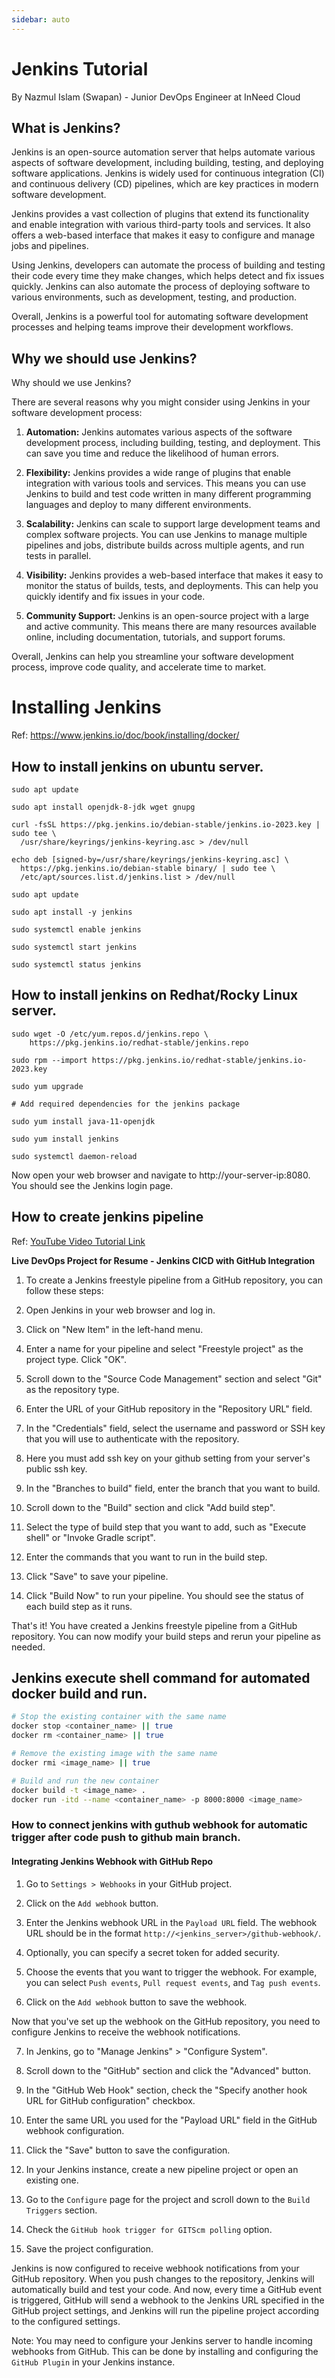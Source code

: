 ```yaml
---
sidebar: auto
---
```


# Jenkins Tutorial

By Nazmul Islam (Swapan) - Junior DevOps Engineer at InNeed Cloud

## What is Jenkins?

Jenkins is an open-source automation server that helps automate various aspects of software development, including building, testing, and deploying software applications. Jenkins is widely used for continuous integration (CI) and continuous delivery (CD) pipelines, which are key practices in modern software development.

Jenkins provides a vast collection of plugins that extend its functionality and enable integration with various third-party tools and services. It also offers a web-based interface that makes it easy to configure and manage jobs and pipelines.

Using Jenkins, developers can automate the process of building and testing their code every time they make changes, which helps detect and fix issues quickly. Jenkins can also automate the process of deploying software to various environments, such as development, testing, and production.

Overall, Jenkins is a powerful tool for automating software development processes and helping teams improve their development workflows.

## Why we should use Jenkins?

Why should we use Jenkins?

There are several reasons why you might consider using Jenkins in your software development process:

1. **Automation:** Jenkins automates various aspects of the software development process, including building, testing, and deployment. This can save you time and reduce the likelihood of human errors.

2. **Flexibility:** Jenkins provides a wide range of plugins that enable integration with various tools and services. This means you can use Jenkins to build and test code written in many different programming languages and deploy to many different environments.

3. **Scalability:** Jenkins can scale to support large development teams and complex software projects. You can use Jenkins to manage multiple pipelines and jobs, distribute builds across multiple agents, and run tests in parallel.

4. **Visibility:** Jenkins provides a web-based interface that makes it easy to monitor the status of builds, tests, and deployments. This can help you quickly identify and fix issues in your code.

5. **Community Support:** Jenkins is an open-source project with a large and active community. This means there are many resources available online, including documentation, tutorials, and support forums.

Overall, Jenkins can help you streamline your software development process, improve code quality, and accelerate time to market.

# Installing Jenkins

Ref: https://www.jenkins.io/doc/book/installing/docker/

## How to install jenkins on ubuntu server.

```
sudo apt update

sudo apt install openjdk-8-jdk wget gnupg

curl -fsSL https://pkg.jenkins.io/debian-stable/jenkins.io-2023.key | sudo tee \
  /usr/share/keyrings/jenkins-keyring.asc > /dev/null

echo deb [signed-by=/usr/share/keyrings/jenkins-keyring.asc] \
  https://pkg.jenkins.io/debian-stable binary/ | sudo tee \
  /etc/apt/sources.list.d/jenkins.list > /dev/null

sudo apt update

sudo apt install -y jenkins

sudo systemctl enable jenkins

sudo systemctl start jenkins

sudo systemctl status jenkins
```

## How to install jenkins on Redhat/Rocky Linux server.

```
sudo wget -O /etc/yum.repos.d/jenkins.repo \
    https://pkg.jenkins.io/redhat-stable/jenkins.repo

sudo rpm --import https://pkg.jenkins.io/redhat-stable/jenkins.io-2023.key

sudo yum upgrade

# Add required dependencies for the jenkins package

sudo yum install java-11-openjdk

sudo yum install jenkins

sudo systemctl daemon-reload
```

Now open your web browser and navigate to http://your-server-ip:8080. You should see the Jenkins login page.

## How to create jenkins pipeline

Ref: [YouTube Video Tutorial Link](https://www.youtube.com/watch?v=nplH3BzKHPk&t=1s)

**Live DevOps Project for Resume - Jenkins CICD with GitHub Integration**

1. To create a Jenkins freestyle pipeline from a GitHub repository, you can follow these steps:

2. Open Jenkins in your web browser and log in.

3. Click on "New Item" in the left-hand menu.

4. Enter a name for your pipeline and select "Freestyle project" as the project type. Click "OK".

5. Scroll down to the "Source Code Management" section and select "Git" as the repository type.

6. Enter the URL of your GitHub repository in the "Repository URL" field.

7. In the "Credentials" field, select the username and password or SSH key that you will use to authenticate with the repository.

8. Here you must add ssh key on your github setting from your server's public ssh key.

9. In the "Branches to build" field, enter the branch that you want to build.

10. Scroll down to the "Build" section and click "Add build step".

11. Select the type of build step that you want to add, such as "Execute shell" or "Invoke Gradle script".

12. Enter the commands that you want to run in the build step.

13. Click "Save" to save your pipeline.

14. Click "Build Now" to run your pipeline. You should see the status of each build step as it runs.

That's it! You have created a Jenkins freestyle pipeline from a GitHub repository. You can now modify your build steps and rerun your pipeline as needed.

## Jenkins execute shell command for automated docker build and run.

```sh
# Stop the existing container with the same name
docker stop <container_name> || true
docker rm <container_name> || true

# Remove the existing image with the same name
docker rmi <image_name> || true

# Build and run the new container
docker build -t <image_name> .
docker run -itd --name <container_name> -p 8000:8000 <image_name>
```

### How to connect jenkins with guthub webhook for automatic trigger after code push to github main branch.

#### Integrating Jenkins Webhook with GitHub Repo

1. Go to `Settings > Webhooks` in your GitHub project.

2. Click on the `Add webhook` button.

3. Enter the Jenkins webhook URL in the `Payload URL` field. The webhook URL should be in the format `http://<jenkins_server>/github-webhook/`.
4. Optionally, you can specify a secret token for added security.

5. Choose the events that you want to trigger the webhook. For example, you can select `Push events`, `Pull request events`, and `Tag push events`.

6. Click on the `Add webhook` button to save the webhook.

Now that you've set up the webhook on the GitHub repository, you need to configure Jenkins to receive the webhook notifications.

7. In Jenkins, go to "Manage Jenkins" > "Configure System".

8. Scroll down to the "GitHub" section and click the "Advanced" button.

9. In the "GitHub Web Hook" section, check the "Specify another hook URL for GitHub configuration" checkbox.

10. Enter the same URL you used for the "Payload URL" field in the GitHub webhook configuration.

11. Click the "Save" button to save the configuration.

12. In your Jenkins instance, create a new pipeline project or open an existing one.

13. Go to the `Configure` page for the project and scroll down to the `Build Triggers` section.
14. Check the `GitHub hook trigger for GITScm polling` option.

15. Save the project configuration.

Jenkins is now configured to receive webhook notifications from your GitHub repository. When you push changes to the repository, Jenkins will automatically build and test your code. And now, every time a GitHub event is triggered, GitHub will send a webhook to the Jenkins URL specified in the GitHub project settings, and Jenkins will run the pipeline project according to the configured settings.

Note: You may need to configure your Jenkins server to handle incoming webhooks from GitHub. This can be done by installing and configuring the `GitHub Plugin` in your Jenkins instance.
